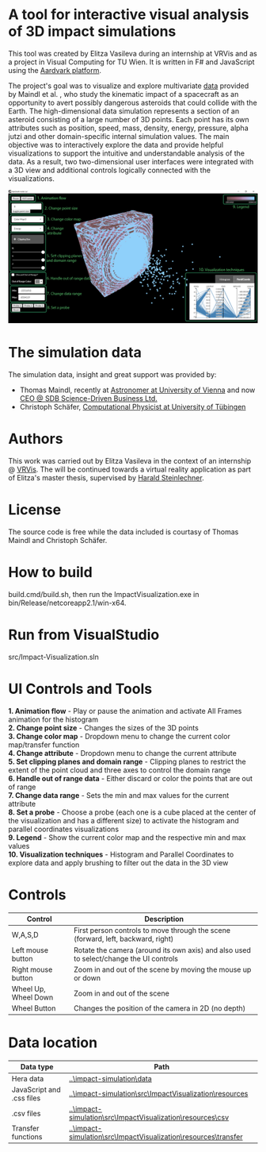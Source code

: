 # A tool for interactive visual analysis of 3D impact simulations
This tool was created by Elitza Vasileva during an internship at VRVis and as a project in Visual Computing for TU Wien. It is written in F# and JavaScript using the [Aardvark platform](https://github.com/aardvark-platform/aardvark.docs/wiki). 

The project's goal was to visualize and explore multivariate [data](https://www.vrvis.at/publications/PB-VRVis-2020-010) provided by Maindl et al. , who study the kinematic impact of a spacecraft as an opportunity to avert possibly dangerous asteroids that could collide with the Earth. The high-dimensional data simulation represents a section of an asteroid consisting of a large number of 3D points. Each point has its own attributes such as position, speed, mass, density, energy, pressure, alpha jutzi and other domain-specific internal simulation values. The main objective was to interactively explore the data and provide helpful visualizations to support the intuitive and understandable analysis of the data. As a result, two two-dimensional user interfaces were integrated with a 3D view and additional controls logically connected with the visualizations.

![](https://github.com/aardvark-community/impact-simulation/blob/master/src/ImpactVisualization/resources/impactvis.jpg)

# The simulation data

The simulation data, insight and great support was provided by:
 - Thomas Maindl, recently at [Astronomer at University of Vienna](https://homepage.univie.ac.at/thomas.maindl/) and now [CEO @ SDB Science-Driven Business Ltd.](https://sdb.ltd/)
 - Christoph Schäfer, [Computational Physicist at University of Tübingen](https://www.tat.physik.uni-tuebingen.de/~schaefer/)

# Authors

This work was carried out by Elitza Vasileva in the context of an internship @ [VRVis](https://www.vrvis.at/). The will be continued towards a virtual reality application as part of Elitza's master thesis, supervised by [Harald Steinlechner](https://www.vrvis.at/ueber-uns/team/infos/steinlechner-harald).

# License

The source code is free while the data included is courtasy of Thomas Maindl and Christoph Schäfer.

# How to build
build.cmd/build.sh, then run the ImpactVisualization.exe in bin/Release/netcoreapp2.1/win-x64.

# Run from VisualStudio
src/Impact-Visualization.sln

# UI Controls and Tools
**1. Animation flow** - Play or pause the animation and activate All Frames animation for the histogram  
**2. Change point size** - Changes the sizes of the 3D points  
**3. Change color map** - Dropdown menu to change the current color map/transfer function  
**4. Change attribute** - Dropdown menu to change the current attribute  
**5. Set clipping planes and domain range** - Clipping planes to restrict the extent of the point cloud and three axes to control the domain range  
**6. Handle out of range data** - Either discard or color the points that are out of range  
**7. Change data range** - Sets the min and max values for the current attribute  
**8. Set a probe** - Choose a probe (each one is a cube placed at the center of the visualization and has a different size) to activate the histogram and parallel coordinates visualizations  
**9. Legend** - Show the current color map and the respective min and max values  
**10. Visualization techniques** - Histogram and Parallel Coordinates to explore data and apply brushing to filter out the data in the 3D view

# Controls
 Control   | Description
--- | ---
W,A,S,D	|  First person controls to move through the scene (forward, left, backward, right)
Left mouse button | Rotate the camera (around its own axis) and also used to select/change the UI controls
Right mouse button	|  Zoom in and out of the scene by moving the mouse up or down 
Wheel Up, Wheel Down | Zoom in and out of the scene
Wheel Button | Changes the position of the camera in 2D (no depth)

# Data location

Data type | Path
--- | ---
Hera data | [..\impact-simulation\data](https://github.com/aardvark-community/impact-simulation/tree/master/data)
JavaScript and .css files | [..\impact-simulation\src\ImpactVisualization\resources](https://github.com/aardvark-community/impact-simulation/tree/master/src/ImpactVisualization/resources)
.csv files | [..\impact-simulation\src\ImpactVisualization\resources\csv](https://github.com/aardvark-community/impact-simulation/tree/master/src/ImpactVisualization/resources/csv)
Transfer functions | [..\impact-simulation\src\ImpactVisualization\resources\transfer](https://github.com/aardvark-community/impact-simulation/tree/master/src/ImpactVisualization/resources/transfer)
